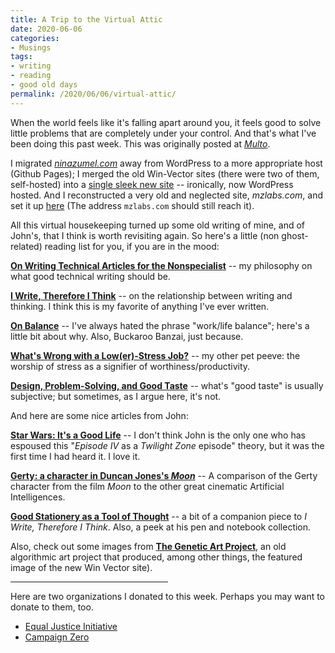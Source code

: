 ```yaml
---
title: A Trip to the Virtual Attic
date: 2020-06-06
categories:
- Musings
tags:
- writing
- reading
- good old days
permalink: /2020/06/06/virtual-attic/
---
```


When the world feels like it's falling apart around you, it feels good to solve little problems that are completely under your control. And that's what I've been doing this past week. This was originally posted at [*Multo*](https://multoghost.wordpress.com/2020/06/06/a-trip-to-the-virtual-attic/).

I migrated <a href="https://ninazumel.com/"><em>ninazumel.com</em></a> away from WordPress to a more appropriate host (Github Pages); I merged the old Win-Vector sites (there were two of them, self-hosted) into a <a href="https://win-vector.com/">single sleek new site</a> -- ironically, now WordPress hosted. And I reconstructed a very old and neglected site, <em>mzlabs.com</em>, and set it up <a href="https://johnmount.github.io/mzlabs/">here</a> (The address <code>mzlabs.com</code> should still reach it).

All this virtual housekeeping turned up some old writing of mine, and of John's, that I think is worth revisiting again. So here's a little (non ghost-related) reading list for you, if you are in the mood:

<a href="https://ninazumel.com/2012/09/04/on-writing-technical-articles-for-the-nonspecialist/"><strong>On Writing Technical Articles for the Nonspecialist</strong></a> -- my philosophy on what good technical writing should be.

<a href="https://ninazumel.com/2012/10/11/i-write-therefore-i-think/"><strong>I Write, Therefore I Think</strong></a> -- on the relationship between writing and thinking. I think this is my favorite of anything I've ever written.

<a href="https://ninazumel.com/2012/12/18/on-balance/"><strong>On Balance</strong></a> -- I've always hated the phrase "work/life balance"; here's a little bit about why. Also, Buckaroo Banzai, just because.

<a href="https://ninazumel.com/2013/01/05/whats-wrong-with-a-lower-stress-job/"><strong>What's Wrong with a Low(er)-Stress Job?</strong></a> -- my other pet peeve: the worship of stress as a signifier of worthiness/productivity.

<a href="https://ninazumel.com/2014/11/25/design-problem-solving-and-good-taste/"><strong>Design, Problem-Solving, and Good Taste</strong></a> -- what's "good taste" is usually subjective; but sometimes, as I argue here, it's not.

And here are some nice articles from John:

<a href="https://johnmount.github.io/mzlabs/JMWriting/StarWars.html"><strong>Star Wars: It's a Good Life</strong></a> -- I don't think John is the only one who has espoused this "<em>Episode IV</em> as a <em>Twilight Zone</em> episode" theory, but it was the first time I had heard it. I love it.

<a href="https://johnmount.github.io/mzlabs/JMWriting/Gerty.html"><strong>Gerty: a character in Duncan Jones's <em>Moon</em></strong></a> -- A comparison of the Gerty character from the film <em>Moon</em> to the other great cinematic Artificial Intelligences.

<a href="https://johnmount.github.io/mzlabs/JMWriting/Stationery.html"><strong>Good Stationery as a Tool of Thought</strong></a> -- a bit of a companion piece to <em>I Write, Therefore I Think</em>. Also, a peek at his pen and notebook collection. 

Also, check out some images from <a href="https://johnmount.github.io/mzlabs/GeneticArt/"><strong>The Genetic Art Project</strong></a>, an old algorithmic art project that produced, among other things, the featured image of the new Win Vector site).

<hr width="50%/" />

Here are two organizations I donated to this week. Perhaps you may want to donate to them, too.

<ul>
	<li><a href="https://eji.org/">Equal Justice Initiative</a></li>
	<li><a href="https://www.joincampaignzero.org/#vision">Campaign Zero</a></li>
</ul>




